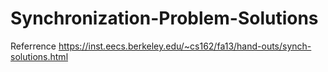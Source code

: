 # Synchronization-Problem-Solutions
Referrence https://inst.eecs.berkeley.edu/~cs162/fa13/hand-outs/synch-solutions.html
